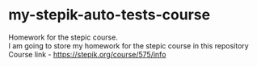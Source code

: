 # my-stepik-auto-tests-course
Homework for the stepic course.  
I am going to store my homework for the stepic course in this repository  
Course link - https://stepik.org/course/575/info